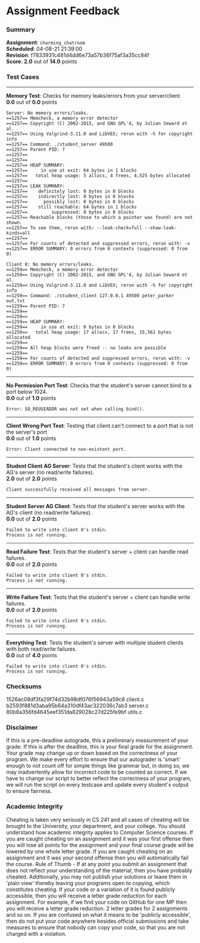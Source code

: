 # Assignment Feedback

### Summary

**Assignment**: `charming_chatroom`  
**Scheduled**: 04-08-21 21:39:00  
**Revision**: f7833931c481d4dd6e73a57b36f75af3a35cc84f  
**Score**: **2.0** out of **14.0** points

### Test Cases
---

**Memory Test**: Checks for memory leaks/errors from your server/client.  
**0.0** out of **0.0** points
```
Server: No memory errors/leaks.
==1257== Memcheck, a memory error detector
==1257== Copyright (C) 2002-2015, and GNU GPL'd, by Julian Seward et al.
==1257== Using Valgrind-3.11.0 and LibVEX; rerun with -h for copyright info
==1257== Command: ./student_server 49500
==1257== Parent PID: 7
==1257== 
==1257== 
==1257== HEAP SUMMARY:
==1257==     in use at exit: 64 bytes in 1 blocks
==1257==   total heap usage: 5 allocs, 4 frees, 4,525 bytes allocated
==1257== 
==1257== LEAK SUMMARY:
==1257==    definitely lost: 0 bytes in 0 blocks
==1257==    indirectly lost: 0 bytes in 0 blocks
==1257==      possibly lost: 0 bytes in 0 blocks
==1257==    still reachable: 64 bytes in 1 blocks
==1257==         suppressed: 0 bytes in 0 blocks
==1257== Reachable blocks (those to which a pointer was found) are not shown.
==1257== To see them, rerun with: --leak-check=full --show-leak-kinds=all
==1257== 
==1257== For counts of detected and suppressed errors, rerun with: -v
==1257== ERROR SUMMARY: 0 errors from 0 contexts (suppressed: 0 from 0)

Client 0: No memory errors/leaks.
==1259== Memcheck, a memory error detector
==1259== Copyright (C) 2002-2015, and GNU GPL'd, by Julian Seward et al.
==1259== Using Valgrind-3.11.0 and LibVEX; rerun with -h for copyright info
==1259== Command: ./student_client 127.0.0.1 49500 peter_parker out.txt
==1259== Parent PID: 7
==1259== 
==1259== 
==1259== HEAP SUMMARY:
==1259==     in use at exit: 0 bytes in 0 blocks
==1259==   total heap usage: 17 allocs, 17 frees, 15,562 bytes allocated
==1259== 
==1259== All heap blocks were freed -- no leaks are possible
==1259== 
==1259== For counts of detected and suppressed errors, rerun with: -v
==1259== ERROR SUMMARY: 0 errors from 0 contexts (suppressed: 0 from 0)
```
---

**No Permission Port Test**: Checks that the student's server cannot bind to a port below 1024.  
**0.0** out of **1.0** points
```
Error: SO_REUSEADDR was not set when calling bind().
```
---

**Client Wrong Port Test**: Testing that client can't connect to a port that is not the server's port  
**0.0** out of **1.0** points
```
Error: Client connected to non-existent port.
```
---

**Student Client AG Server**: Tests that the student's client works with the AG's server (no read/write failures).  
**2.0** out of **2.0** points
```
Client successfully received all messages from server.
```
---

**Student Server AG Client**: Tests that the student's server works with the AG's client (no read/write failures).  
**0.0** out of **2.0** points
```
Failed to write into client 0's stdin.
Process is not running.
```
---

**Read Failure Test**: Tests that the student's server + client can handle read failures.  
**0.0** out of **2.0** points
```
Failed to write into client 0's stdin.
Process is not running.
```
---

**Write Failure Test**: Tests that the student's server + client can handle write failures.  
**0.0** out of **2.0** points
```
Failed to write into client 0's stdin.
Process is not running.
```
---

**Everything Test**: Tests the student's server with multiple student clients with both read/write failures.  
**0.0** out of **4.0** points
```
Failed to write into client 0's stdin.
Process is not running.
```
### Checksums

1526ac08df3fa29f74d32b98df076f56943a59c8 client.c  
b2593f881d3aba95b64a310df43ac322036c7ab3 server.c  
80b8a356fd4645eef351da829028c27d225fe9bf utils.c


### Disclaimer
If this is a pre-deadline autograde, this a preliminary measurement of your grade.
If this is after the deadline, this is your final grade for the assignment.
Your grade may change up or down based on the correctness of your program.
We make every effort to ensure that our autograder is 'smart' enough to not count off
for simple things like grammar but, in doing so, we may inadvertently allow for
incorrect code to be counted as correct.
If we have to change our script to better reflect the correctness of your program,
we will run the script on every testcase and update every student's output to ensure fairness.



### Academic Integrity
Cheating is taken very seriously in CS 241 and all cases of cheating will be brought to the University, your department, and your college.
You should understand how academic integrity applies to Computer Science courses.
If you are caught cheating on an assignment and it was your first offense then you will lose all points for the assignment and your final course
grade will be lowered by one whole letter grade. If you are caught cheating on an assignment and it was your second offense then you will automatically fail the course.
Rule of Thumb - If at any point you submit an assignment that does not reflect your understanding of the material, then you have probably cheated.
Additionally, you may not publish your solutions or leave them in 'plain view' thereby leaving your programs open to copying, which constitutes cheating.
If your code or a variation of it is found publicly accessible, then you will receive a letter grade reduction for each assignment.
For example, if we find your code on GitHub for one MP then you will receive a letter grade reduction. 2 letter grades for 2 assignments and so on.
If you are confused on what it means to be 'publicly accessible', then do not put your code anywhere besides official submissions and take measures
to ensure that nobody can copy your code, so that you are not charged with a violation.


